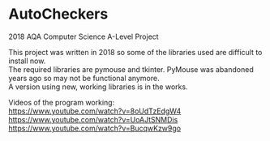 # AutoCheckers
2018 AQA Computer Science A-Level Project

This project was written in 2018 so some of the libraries used are difficult to install now.<br />
The required libraries are pymouse and tkinter. PyMouse was abandoned years ago so may not be functional anymore.<br />
A version using new, working libraries is in the works.

Videos of the program working:<br />
https://www.youtube.com/watch?v=8oUdTzEdgW4<br />
https://www.youtube.com/watch?v=UoAJtSNMDis<br />
https://www.youtube.com/watch?v=BucqwKzw9go
